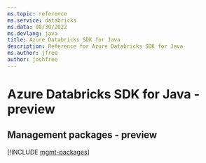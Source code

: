 ```yaml
---
ms.topic: reference
ms.service: databricks
ms.data: 08/30/2022
ms.devlang: java
title: Azure Databricks SDK for Java
description: Reference for Azure Databricks SDK for Java
ms.author: jfree
author: joshfree
---
```

# Azure Databricks SDK for Java - preview

## Management packages - preview
[!INCLUDE [mgmt-packages](databricks-mgmt-index.md)]